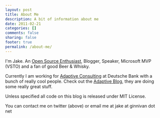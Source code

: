 ```yaml
---
layout: post
title: About Me
description: A bit of information about me
date: 2011-02-21
categories: []
comments: false
sharing: false
footer: true
permalink: /about-me/
---
```


I'm Jake. An [Open Source Enthusiast](/open-source-work), Blogger, Speaker, Microsoft MVP (VSTO) and a fan of good Beer & Whisky.

Currently I am working for [Adaptive Consulting](http://weareadaptive.com) at Deutsche Bank with a bunch of really cool people. Check out the [Adaptive Blog](http://blog.weareadaptive.com/), they are doing some really great stuff.
  
Unless specified all code on this blog is released under MIT License.

You can contact me on twitter (above) or email me at jake at ginnivan dot net
